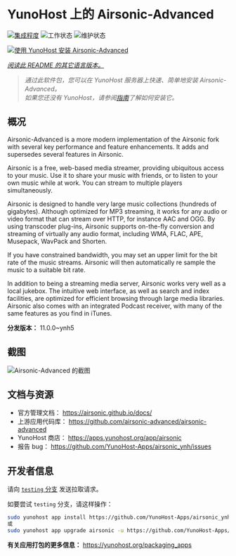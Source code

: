 <!--
注意：此 README 由 <https://github.com/YunoHost/apps/tree/master/tools/readme_generator> 自动生成
请勿手动编辑。
-->

# YunoHost 上的 Airsonic-Advanced

[![集成程度](https://dash.yunohost.org/integration/airsonic.svg)](https://dash.yunohost.org/appci/app/airsonic) ![工作状态](https://ci-apps.yunohost.org/ci/badges/airsonic.status.svg) ![维护状态](https://ci-apps.yunohost.org/ci/badges/airsonic.maintain.svg)

[![使用 YunoHost 安装 Airsonic-Advanced](https://install-app.yunohost.org/install-with-yunohost.svg)](https://install-app.yunohost.org/?app=airsonic)

*[阅读此 README 的其它语言版本。](./ALL_README.md)*

> *通过此软件包，您可以在 YunoHost 服务器上快速、简单地安装 Airsonic-Advanced。*  
> *如果您还没有 YunoHost，请参阅[指南](https://yunohost.org/install)了解如何安装它。*

## 概况

Airsonic-Advanced is a more modern implementation of the Airsonic fork with several key performance and feature enhancements. It adds and supersedes several features in Airsonic.

Airsonic is a free, web-based media streamer, providing ubiquitous access to your music. Use it to share your music with friends, or to listen to your own music while at work. You can stream to multiple players simultaneously.

Airsonic is designed to handle very large music collections (hundreds of gigabytes). Although optimized for MP3 streaming, it works for any audio or video format that can stream over HTTP, for instance AAC and OGG. By using transcoder plug-ins, Airsonic supports on-the-fly conversion and streaming of virtually any audio format, including WMA, FLAC, APE, Musepack, WavPack and Shorten.

If you have constrained bandwidth, you may set an upper limit for the bit rate of the music streams. Airsonic will then automatically re sample the music to a suitable bit rate.

In addition to being a streaming media server, Airsonic works very well as a local jukebox. The intuitive web interface, as well as search and index facilities, are optimized for efficient browsing through large media libraries. Airsonic also comes with an integrated Podcast receiver, with many of the same features as you find in iTunes.


**分发版本：** 11.0.0~ynh5

## 截图

![Airsonic-Advanced 的截图](./doc/screenshots/screenshot_01.png)

## 文档与资源

- 官方管理文档： <https://airsonic.github.io/docs/>
- 上游应用代码库： <https://github.com/airsonic-advanced/airsonic-advanced>
- YunoHost 商店： <https://apps.yunohost.org/app/airsonic>
- 报告 bug： <https://github.com/YunoHost-Apps/airsonic_ynh/issues>

## 开发者信息

请向 [`testing` 分支](https://github.com/YunoHost-Apps/airsonic_ynh/tree/testing) 发送拉取请求。

如要尝试 `testing` 分支，请这样操作：

```bash
sudo yunohost app install https://github.com/YunoHost-Apps/airsonic_ynh/tree/testing --debug
或
sudo yunohost app upgrade airsonic -u https://github.com/YunoHost-Apps/airsonic_ynh/tree/testing --debug
```

**有关应用打包的更多信息：** <https://yunohost.org/packaging_apps>

